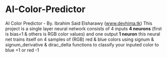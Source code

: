 # AI-Color-Predictor

AI Color Predictor - By. Ibrahim Said Elsharawy (www.devhima.tk)
This project is a single layer neural network consists of
4 inputs __4 neurons__ (first is bias=1 & others is RGB color values)
and one output __1 neuron__
this neural net trains itself on 4 samples of (RGB) red & blue colors
using signum & signum_derivative & dirac_delta functions
to classify your inputed color to blue +1 or red -1
